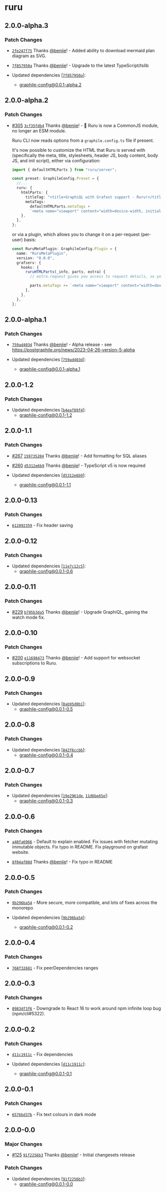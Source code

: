 # ruru

## 2.0.0-alpha.3

### Patch Changes

- [`2fe247f75`](https://github.com/benjie/postgraphile-private/commit/2fe247f751377e18b3d6809cba39a01aa1602dbc)
  Thanks [@benjie](https://github.com/benjie)! - Added ability to download
  mermaid plan diagram as SVG.

- [`7f857950a`](https://github.com/benjie/postgraphile-private/commit/7f857950a7e4ec763c936eb6bd1fb77824041d71)
  Thanks [@benjie](https://github.com/benjie)! - Upgrade to the latest
  TypeScript/tslib

- Updated dependencies
  [[`7f857950a`](https://github.com/benjie/postgraphile-private/commit/7f857950a7e4ec763c936eb6bd1fb77824041d71)]:
  - graphile-config@0.0.1-alpha.2

## 2.0.0-alpha.2

### Patch Changes

- [#305](https://github.com/benjie/postgraphile-private/pull/305)
  [`3cf35fdb4`](https://github.com/benjie/postgraphile-private/commit/3cf35fdb41d08762e9ff838a55dd7fc6004941f8)
  Thanks [@benjie](https://github.com/benjie)! - 🚨 Ruru is now a CommonJS
  module, no longer an ESM module.

  Ruru CLI now reads options from a `graphile.config.ts` file if present.

  It's now possible to customize the HTML that Ruru is served with (specifically
  the meta, title, stylesheets, header JS, body content, body JS, and init
  script), either via configuration:

  ```ts
  import { defaultHTMLParts } from "ruru/server";

  const preset: GraphileConfig.Preset = {
    //...
    ruru: {
      htmlParts: {
        titleTag: "<title>GraphiQL with Grafast support - Ruru!</title>",
        metaTags:
          defaultHTMLParts.metaTags +
          `<meta name="viewport" content="width=device-width, initial-scale=1" />`,
      },
    },
  };
  ```

  or via a plugin, which allows you to change it on a per-request (per-user)
  basis:

  ```ts
  const RuruMetaPlugin: GraphileConfig.Plugin = {
    name: "RuruMetaPlugin",
    version: "0.0.0",
    grafserv: {
      hooks: {
        ruruHTMLParts(_info, parts, extra) {
          // extra.request gives you access to request details, so you can customize `parts` for the user

          parts.metaTags += `<meta name="viewport" content="width=device-width, initial-scale=1" />`;
        },
      },
    },
  };
  ```

## 2.0.0-alpha.1

### Patch Changes

- [`759ad403d`](https://github.com/benjie/postgraphile-private/commit/759ad403d71363312c5225c165873ae84b8a098c)
  Thanks [@benjie](https://github.com/benjie)! - Alpha release - see
  https://postgraphile.org/news/2023-04-26-version-5-alpha

- Updated dependencies
  [[`759ad403d`](https://github.com/benjie/postgraphile-private/commit/759ad403d71363312c5225c165873ae84b8a098c)]:
  - graphile-config@0.0.1-alpha.1

## 2.0.0-1.2

### Patch Changes

- Updated dependencies
  [[`b4eaf89f4`](https://github.com/benjie/postgraphile-private/commit/b4eaf89f401ca207de08770361d07903f6bb9cb0)]:
  - graphile-config@0.0.1-1.2

## 2.0.0-1.1

### Patch Changes

- [#267](https://github.com/benjie/postgraphile-private/pull/267)
  [`159735204`](https://github.com/benjie/postgraphile-private/commit/15973520462d4a95e3cdf04fdacfc71ca851122f)
  Thanks [@benjie](https://github.com/benjie)! - Add formatting for SQL aliases

- [#260](https://github.com/benjie/postgraphile-private/pull/260)
  [`d5312e6b9`](https://github.com/benjie/postgraphile-private/commit/d5312e6b968fbeb46d074b82a41b4bdbc166598c)
  Thanks [@benjie](https://github.com/benjie)! - TypeScript v5 is now required

- Updated dependencies
  [[`d5312e6b9`](https://github.com/benjie/postgraphile-private/commit/d5312e6b968fbeb46d074b82a41b4bdbc166598c)]:
  - graphile-config@0.0.1-1.1

## 2.0.0-0.13

### Patch Changes

- [`612092359`](undefined) - Fix header saving

## 2.0.0-0.12

### Patch Changes

- Updated dependencies
  [[`11e7c12c5`](https://github.com/benjie/postgraphile-private/commit/11e7c12c5a3545ee24b5e39392fbec190aa1cf85)]:
  - graphile-config@0.0.1-0.6

## 2.0.0-0.11

### Patch Changes

- [#229](https://github.com/benjie/postgraphile-private/pull/229)
  [`b795b3da5`](https://github.com/benjie/postgraphile-private/commit/b795b3da5f8e8f13c495be3a8cf71667f3d149f8)
  Thanks [@benjie](https://github.com/benjie)! - Upgrade GraphiQL, gaining the
  watch mode fix.

## 2.0.0-0.10

### Patch Changes

- [#200](https://github.com/benjie/postgraphile-private/pull/200)
  [`e11698473`](https://github.com/benjie/postgraphile-private/commit/e1169847303790570bfafa07eb25d8fce53a0391)
  Thanks [@benjie](https://github.com/benjie)! - Add support for websocket
  subscriptions to Ruru.

## 2.0.0-0.9

### Patch Changes

- Updated dependencies [[`0ab95d0b1`](undefined)]:
  - graphile-config@0.0.1-0.5

## 2.0.0-0.8

### Patch Changes

- Updated dependencies
  [[`842f6ccbb`](https://github.com/benjie/postgraphile-private/commit/842f6ccbb3c9bd0c101c4f4df31c5ed1aea9b2ab)]:
  - graphile-config@0.0.1-0.4

## 2.0.0-0.7

### Patch Changes

- Updated dependencies
  [[`19e2961de`](https://github.com/benjie/postgraphile-private/commit/19e2961de67dc0b9601799bba256e4c4a23cc0cb),
  [`11d6be65e`](https://github.com/benjie/postgraphile-private/commit/11d6be65e0da489f8ab3e3a8b8db145f8b2147ad)]:
  - graphile-config@0.0.1-0.3

## 2.0.0-0.6

### Patch Changes

- [`a40fa6966`](undefined) - Default to explain enabled. Fix issues with fetcher
  mutating immutable objects. Fix typo in README. Fix playground on grafast
  website.

- [`8f04af08d`](https://github.com/benjie/postgraphile-private/commit/8f04af08da68baf7b2b4d508eac0d2a57064da7b)
  Thanks [@benjie](https://github.com/benjie)! - Fix typo in README

## 2.0.0-0.5

### Patch Changes

- [`9b296ba54`](undefined) - More secure, more compatible, and lots of fixes
  across the monorepo

- Updated dependencies [[`9b296ba54`](undefined)]:
  - graphile-config@0.0.1-0.2

## 2.0.0-0.4

### Patch Changes

- [`768f32681`](undefined) - Fix peerDependencies ranges

## 2.0.0-0.3

### Patch Changes

- [`0983df3f6`](undefined) - Downgrade to React 16 to work around npm infinite
  loop bug (npm/cli#5322).

## 2.0.0-0.2

### Patch Changes

- [`d11c1911c`](undefined) - Fix dependencies

- Updated dependencies [[`d11c1911c`](undefined)]:
  - graphile-config@0.0.1-0.1

## 2.0.0-0.1

### Patch Changes

- [`6576bd37b`](undefined) - Fix text colours in dark mode

## 2.0.0-0.0

### Major Changes

- [#125](https://github.com/benjie/postgraphile-private/pull/125)
  [`91f2256b3`](https://github.com/benjie/postgraphile-private/commit/91f2256b3fd699bec19fc86f1ca79df057e58639)
  Thanks [@benjie](https://github.com/benjie)! - Initial changesets release

### Patch Changes

- Updated dependencies
  [[`91f2256b3`](https://github.com/benjie/postgraphile-private/commit/91f2256b3fd699bec19fc86f1ca79df057e58639)]:
  - graphile-config@0.0.1-0.0
